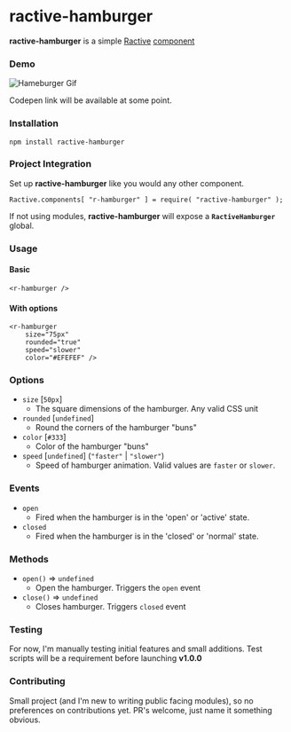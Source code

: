# ractive-hamburger
**ractive-hamburger** is a simple [Ractive](https://github.com/ractivejs/ractive) [component](http://docs.ractivejs.org/latest/components)


### Demo
![Hameburger Gif](http://i.imgur.com/n3bpKI2.gif)

Codepen link will be available at some point.


### Installation
`npm install ractive-hamburger`



### Project Integration
Set up **ractive-hamburger** like you would any other component.

```
Ractive.components[ "r-hamburger" ] = require( "ractive-hamburger" );
```

If not using modules, **ractive-hamburger** will expose a **`RactiveHamburger`** global.


### Usage

#### Basic
```
<r-hamburger />
```

#### With options

```
<r-hamburger
    size="75px"
    rounded="true"
    speed="slower"
    color="#EFEFEF" />
```

### Options
+ `size` [`50px`]
    + The square dimensions of the hamburger. Any valid CSS unit
+ `rounded` [`undefined`]
    + Round the corners of the hamburger "buns"
+ `color` [`#333`]
    + Color of the hamburger "buns"
+ `speed` [`undefined`] (`"faster"` | `"slower"`)
    + Speed of hamburger animation. Valid values are `faster` or `slower`.

### Events
+ `open`
    + Fired when the hamburger is in the 'open' or 'active' state.
+ `closed`
    + Fired when the hamburger is in the 'closed' or 'normal' state.

### Methods

+ `open()` => `undefined`
    + Open the hamburger. Triggers the `open` event
+ `close()` => `undefined`
    + Closes hamburger. Triggers `closed` event


### Testing
For now, I'm manually testing initial features and small additions. Test scripts will be a requirement before launching **v1.0.0**


### Contributing
Small project (and I'm new to writing public facing modules), so no preferences on contributions yet. PR's welcome, just name it something obvious.